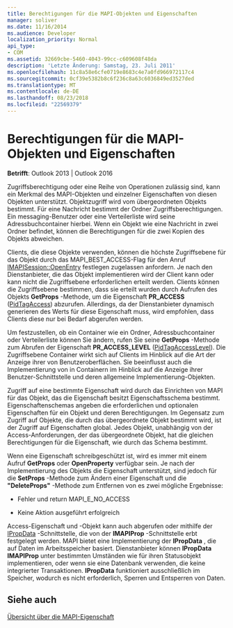 ```yaml
---
title: Berechtigungen für die MAPI-Objekten und Eigenschaften
manager: soliver
ms.date: 11/16/2014
ms.audience: Developer
localization_priority: Normal
api_type:
- COM
ms.assetid: 32669cbe-5460-4043-99cc-c609608f48da
description: 'Letzte Änderung: Samstag, 23. Juli 2011'
ms.openlocfilehash: 11c8a58e6cfe0719e8683c4e7a0fd966972117c4
ms.sourcegitcommit: 0cf39e5382b8c6f236c8a63c6036849ed3527ded
ms.translationtype: MT
ms.contentlocale: de-DE
ms.lasthandoff: 08/23/2018
ms.locfileid: "22569379"
---
```

# <a name="permissions-for-mapi-objects-and-properties"></a>Berechtigungen für die MAPI-Objekten und Eigenschaften

  
  
**Betrifft**: Outlook 2013 | Outlook 2016 
  
Zugriffsberechtigung oder eine Reihe von Operationen zulässig sind, kann ein Merkmal des MAPI-Objekten und einzelner Eigenschaften von diesen Objekten unterstützt. Objektzugriff wird vom übergeordneten Objekts bestimmt. Für eine Nachricht bestimmt der Ordner Zugriffsberechtigungen. Ein messaging-Benutzer oder eine Verteilerliste wird seine Adressbuchcontainer hierbei. Wenn ein Objekt wie eine Nachricht in zwei Ordner befindet, können die Berechtigungen für die zwei Kopien des Objekts abweichen. 
  
Clients, die diese Objekte verwenden, können die höchste Zugriffsebene für das Objekt durch das MAPI_BEST_ACCESS-Flag für den Anruf [IMAPISession::OpenEntry](imapisession-openentry.md) festlegen zugelassen anfordern. Je nach den Dienstanbieter, die das Objekt implementieren wird der Client kann oder kann nicht die Zugriffsebene erforderlichen erteilt werden. Clients können die Zugriffsebene bestimmen, dass sie erteilt wurden durch Aufrufen des Objekts **GetProps** -Methode, um die Eigenschaft **PR_ACCESS** ([PidTagAccess](pidtagaccess-canonical-property.md)) abzurufen. Allerdings, da der Dienstanbieter dynamisch generieren des Werts für diese Eigenschaft muss, wird empfohlen, dass Clients diese nur bei Bedarf abgerufen werden. 
  
Um festzustellen, ob ein Container wie ein Ordner, Adressbuchcontainer oder Verteilerliste können Sie ändern, rufen Sie seine **GetProps** -Methode zum Abrufen der Eigenschaft **PR_ACCESS_LEVEL** ([PidTagAccessLevel](pidtagaccesslevel-canonical-property.md)). Die Zugriffsebene Container wirkt sich auf Clients im Hinblick auf die Art der Anzeige ihrer von Benutzeroberflächen. Sie beeinflusst auch die Implementierung von in Containern im Hinblick auf die Anzeige ihrer Benutzer-Schnittstelle und deren allgemeine Implementierung-Objekten. 
  
Zugriff auf eine bestimmte Eigenschaft wird durch das Einrichten von MAPI für das Objekt, das die Eigenschaft besitzt Eigenschaftsschema bestimmt. Eigenschaftenschemas angeben die erforderlichen und optionalen Eigenschaften für ein Objekt und deren Berechtigungen. Im Gegensatz zum Zugriff auf Objekte, die durch das übergeordnete Objekt bestimmt wird, ist der Zugriff auf Eigenschaften global. Jedes Objekt, unabhängig von der Access-Anforderungen, der das übergeordnete Objekt, hat die gleichen Berechtigungen für die Eigenschaft, wie durch das Schema bestimmt.
  
Wenn eine Eigenschaft schreibgeschützt ist, wird es immer mit einem Aufruf **GetProps** oder **OpenProperty** verfügbar sein. Je nach der Implementierung des Objekts die Eigenschaft unterstützt, sind jedoch für die **SetProps** -Methode zum Ändern einer Eigenschaft und die **"DeleteProps"** -Methode zum Entfernen von es zwei mögliche Ergebnisse: 
  
- Fehler und return MAPI_E_NO_ACCESS
    
- Keine Aktion ausgeführt erfolgreich
    
Access-Eigenschaft und -Objekt kann auch abgerufen oder mithilfe der [IPropData](ipropdataimapiprop.md) -Schnittstelle, die von der **IMAPIProp** -Schnittstelle erbt festgelegt werden. MAPI bietet eine Implementierung der **IPropData** , die auf Daten im Arbeitsspeicher basiert. Dienstanbieter können **IPropData** **IMAPIProp** unter bestimmten Umständen wie für ihren Statusobjekt implementieren, oder wenn sie eine Datenbank verwenden, die keine integrierter Transaktionen. **IPropData** funktioniert ausschließlich im Speicher, wodurch es nicht erforderlich, Sperren und Entsperren von Daten. 
  
## <a name="see-also"></a>Siehe auch



[Übersicht über die MAPI-Eigenschaft](mapi-property-overview.md)

